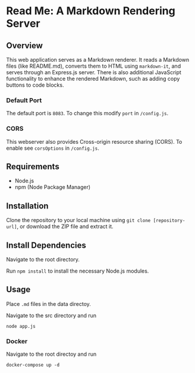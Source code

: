 # Read Me: A Markdown Rendering Server

## Overview
This web application serves as a Markdown renderer. It reads a Markdown files (like README.md), converts them to HTML using `markdown-it`, and serves through an Express.js server. There is also additional JavaScript functionality to enhance the rendered Markdown, such as adding copy buttons to code blocks.

### Default Port
The default port is `8083`. To change this modify `port` in `/config.js`.

### CORS
This webserver also provides Cross-origin resource sharing (CORS). To enable see `corsOptions` in `/config.js`.

## Requirements
- Node.js
- npm (Node Package Manager)

## Installation
Clone the repository to your local machine using `git clone [repository-url]`, or download the ZIP file and extract it.

## Install Dependencies
Navigate to the root directory.  
  
Run `npm install` to install the necessary Node.js modules.

## Usage
Place `.md` files in the data directoy.  
  
Navigate to the src directory and run  
```
node app.js
```

### Docker
Navigate to the root directoy and run  
```
docker-compose up -d
```
